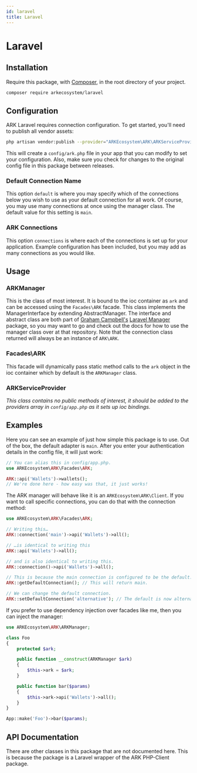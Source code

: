 ```yaml
---
id: laravel
title: Laravel
---
```


# Laravel

## Installation

Require this package, with [Composer](https://getcomposer.org/), in the root directory of your project.

```bash
composer require arkecosystem/laravel
```

## Configuration

ARK Laravel requires connection configuration. To get started, you'll need to publish all vendor assets:

```bash
php artisan vendor:publish --provider="ARKEcosystem\ARK\ARKServiceProvider"
```

This will create a `config/ark.php` file in your app that you can modify to set your configuration. Also, make sure you check for changes to the original config file in this package between releases.

### Default Connection Name

This option `default` is where you may specify which of the connections below you wish to use as your default connection for all work. Of course, you may use many connections at once using the manager class. The default value for this setting is `main`.

### ARK Connections

This option `connections` is where each of the connections is set up for your application. Example configuration has been included, but you may add as many connections as you would like.

## Usage

### ARKManager

This is the class of most interest. It is bound to the ioc container as `ark` and can be accessed using the `Facades\ARK` facade. This class implements the ManagerInterface by extending AbstractManager. The interface and abstract class are both part of [Graham Campbell's](https://github.com/GrahamCampbell) [Laravel Manager](https://github.com/GrahamCampbell/Laravel-Manager) package, so you may want to go and check out the docs for how to use the manager class over at that repository. Note that the connection class returned will always be an instance of `ARK\ARK`.

### Facades\ARK

This facade will dynamically pass static method calls to the `ark` object in the ioc container which by default is the `ARKManager` class.

### ARKServiceProvider

_This class contains no public methods of interest, it should be added to the providers array in `config/app.php` as it sets up ioc bindings._

## Examples

Here you can see an example of just how simple this package is to use. Out of the box, the default adapter is `main`. After you enter your authentication details in the config file, it will just work:

```php
// You can alias this in config/app.php.
use ARKEcosystem\ARK\Facades\ARK;

ARK::api('Wallets')->wallets();
// We're done here - how easy was that, it just works!
```

The ARK manager will behave like it is an `ARKEcosystem\ARK\Client`. If you want to call specific connections, you can do that with the connection method:

```php
use ARKEcosystem\ARK\Facades\ARK;

// Writing this…
ARK::connection('main')->api('Wallets')->all();

// …is identical to writing this
ARK::api('Wallets')->all();

// and is also identical to writing this.
ARK::connection()->api('Wallets')->all();

// This is because the main connection is configured to be the default.
ARK::getDefaultConnection(); // This will return main.

// We can change the default connection.
ARK::setDefaultConnection('alternative'); // The default is now alternative.
```

If you prefer to use dependency injection over facades like me, then you can inject the manager:

```php
use ARKEcosystem\ARK\ARKManager;

class Foo
{
    protected $ark;

    public function __construct(ARKManager $ark)
    {
        $this->ark = $ark;
    }

    public function bar($params)
    {
        $this->ark->api('Wallets')->all();
    }
}

App::make('Foo')->bar($params);
```

## API Documentation

There are other classes in this package that are not documented here. This is because the package is a Laravel wrapper of the ARK PHP-Client package.


